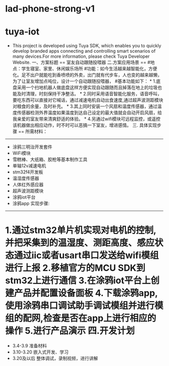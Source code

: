 # lad-phone-strong-v1
tuya-iot
==
 * This project is developed using Tuya SDK, which enables you to quickly develop branded apps connecting and controlling smart scenarios of many devices.For more information, please check Tuya Developer Website.
一、方案标题
==
室友自动跟随投喂器
二.方案应用场景
==
#地点：学生寝室、家里、休闲娱乐场所
#功能：如今生活越来越智能化，方便化。足不出户就能吃到香喷喷的外卖，出门就有代步车，人也变的越来越懒，为了让室友增加点吨位，设计一个自动跟随投喂器，
#基本功能如下：
         * 1.底盘采用一个扫地机器人做底盘这样方便实现自动跟随而且掉落在地上的垃圾也能及时清理，时刻保持干净整洁。
         * 2.同时采用语音智能化服务，语音呼叫，要吃东西可以直接对它喊话，通过减速电机自动出食速度,通过超声波测距模块对粮食的余量，及时补充。
         * 3.其上同时安装一个风扇和温度传感器，通过温度传感器检测外界温度如果温度到达自己设定的最大值就会自动开启风扇，给我亲爱的室友带来清爽舒适的体验。
         * 4.另通过wifi模块可远程监控，或遥控该机器做出相应动作，时不时可以恶搞一下室友，增进感情。
三.  具体实现步骤
==
所需材料：
------
   * 涂鸦三明治开发套件
   * WiFi模块
   * 雪糕棒、大纸箱、胶枪等基本制作工具
   * 单轴12v减速电机
   * stm32f4开发板
   * 温湿度传感器
   * 人体红外感应器
   * 超声波测距模块
   * 涂鸦iot平台
   * 涂鸦app
 实现步骤:  
 ------
1.通过stm32单片机实现对电机的控制,并把采集到的温湿度、测距高度、感应状态通过iic或者usart串口发送给wifi模组进行上报
2.移植官方的MCU SDK到stm32上进行通信
3.在涂鸦iot平台上创建产品并配置设备面板
4.下载涂鸦app,使用涂鸦串口调试助手调试模组并进行模组的配网,检查是否在app上进行相应的操作
5.进行产品演示
四.开发计划
==
   * 3.4-3.9 准备材料
   * 3.10-3.20 嵌入式开发、学习
   * 3.20及以后 整体调试，录制视频，进行讲解
